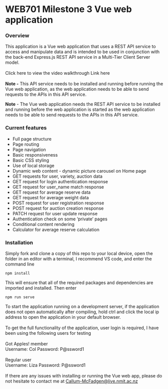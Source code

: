 # WEB701 Milestone 3 Vue web application

### Overview
This application is a  Vue web application that uses a REST API service to access and manipulate data and is intended to be used in conjunction with the back-end Express.js REST API service in a Multi-Tier Client Server model.
<br />
<br />
Click here to view the video walkthrough
Link here
<br />
<br />
<b>Note -</b> This API service needs to be installed and running before running the Vue web application, as the web application needs to be able to send requests to the APIs in this API service.

<b>Note</b> - The Vue web application needs the REST API service to be installed and running before the web application is started as the web application needs to be able to send requests to the APIs in this API service.

### Current features
<ul>
  <li>Full page structure</li>
  <li>Page routing</li>
  <li>Page navigation</li>
  <li>Basic responsiveness</li>
  <li>Basic CSS styling</li>
  <li>Use of local storage</li>
  <li>Dynamic web content - dynamic picture carousel on Home page</li> 
  <li>GET requests for user, variety, auction data</li>
  <li>GET request for login authentication response</li>
  <li>GET request for user_name match response</li>
  <li>GET request for average reserve data</li>
  <li>GET request for average weight data</li>
  <li>POST request for user registration response</li>
  <li>POST request for auction creation response</li>
  <li>PATCH request for user update response</li>
  <li>Authentication check on some ‘private’ pages</li>
  <li>Conditional content rendering</li>
  <li>Calculator for average reserve calculation</li>
</ul>

### Installation
Simply fork and clone a copy of this repo to your local device, open the folder in an editor with a terminal, I recommend VS code, and enter the command line 
```
npm install
```
This will ensure that all of the required packages and dependencies are imported and installed.  Then enter
```
npm run serve
```
To start the application running on a development server,  if the application does not open automatically after compiling, hold ctrl and click the local ip address to open the application in your default browser.
<br />
<br />
To get the full functionality of the application, user login is required, I have been using the following users for testing
<br />
<br />
Got Apples! member
<br />
Username: Col
Password: P@ssword1
<br />
<br />
Regular user
<br />
Username: Liza
Password: P@ssword1
<br />
<br />
If there are any issues with installing or running the Vue web app, please do not hesitate to contact me at Callum-McFadgen@live.nmit.ac.nz
